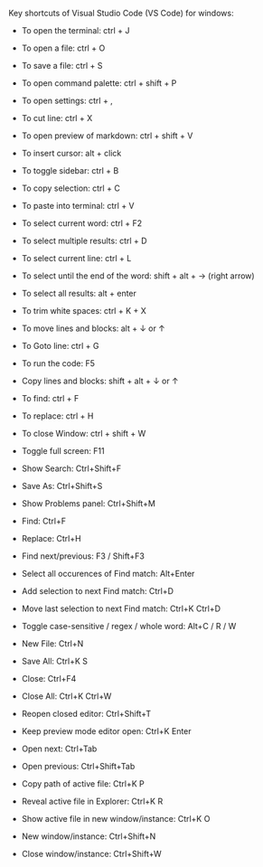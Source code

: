 Key shortcuts of Visual Studio Code (VS Code) for windows:

- To open the terminal:
ctrl + J

- To open a file: 
ctrl + O

- To save a file:
ctrl + S

- To open command palette:
ctrl + shift + P

- To open settings: 
ctrl + ,

- To cut line:
ctrl + X

- To open preview of markdown:
ctrl + shift + V

- To insert cursor:
alt + click

- To toggle sidebar:
ctrl + B 

- To copy selection:
ctrl + C

- To paste into terminal:
ctrl + V

- To select current word:
ctrl + F2

- To select multiple results:
ctrl + D

- To select current line:
ctrl + L

- To select until the end of the word:
shift + alt + → (right arrow)

- To select all results:
alt + enter

- To trim white spaces:
ctrl + K + X

- To move lines and blocks:
alt + ↓ or ↑

- To Goto line:
ctrl + G

- To run the code:
F5

- Copy lines and blocks:
shift + alt + ↓ or ↑

- To find:
ctrl + F

- To replace:
ctrl + H

- To close Window:
ctrl + shift + W

- Toggle full screen:
F11

- Show Search:
Ctrl+Shift+F

- Save As:
Ctrl+Shift+S

- Show Problems panel:
Ctrl+Shift+M

- Find:
Ctrl+F 

- Replace:
Ctrl+H 

- Find next/previous:
F3 / Shift+F3 

- Select all occurences of Find match:
Alt+Enter 

- Add selection to next Find match:
Ctrl+D 

- Move last selection to next Find match:
Ctrl+K Ctrl+D 

- Toggle case-sensitive / regex / whole word:
Alt+C / R / W 

- New File:
Ctrl+N

- Save All:
Ctrl+K S 

- Close:
Ctrl+F4 

- Close All:
Ctrl+K Ctrl+W 

- Reopen closed editor:
Ctrl+Shift+T 

- Keep preview mode editor open:
Ctrl+K Enter

- Open next:
Ctrl+Tab

- Open previous:
Ctrl+Shift+Tab 

- Copy path of active file:
Ctrl+K P 

- Reveal active file in Explorer:
Ctrl+K R 

- Show active file in new window/instance:
Ctrl+K O 

- New window/instance:
Ctrl+Shift+N 

- Close window/instance:
Ctrl+Shift+W 













